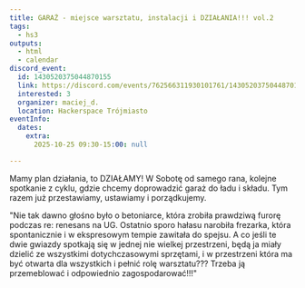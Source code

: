```yaml
---
title: GARAŻ - miejsce warsztatu, instalacji i DZIAŁANIA!!! vol.2
tags:
  - hs3
outputs:
  - html
  - calendar
discord_event:
  id: 1430520375044870155
  link: https://discord.com/events/762566311930101761/1430520375044870155
  interested: 3
  organizer: maciej_d.
  location: Hackerspace Trójmiasto
eventInfo:
  dates:
    extra:
      2025-10-25 09:30-15:00: null

---
```


Mamy plan działania, to DZIAŁAMY! W Sobotę od samego rana, kolejne spotkanie z cyklu, gdzie chcemy doprowadzić garaż do ładu i składu. Tym razem już przestawiamy, ustawiamy i porządkujemy.

"Nie tak dawno głośno było o betoniarce, która zrobiła prawdziwą furorę podczas re: renesans na UG. 
Ostatnio sporo hałasu narobiła frezarka, która spontanicznie i w ekspresowym tempie zawitała do spejsu. 
A co jeśli te dwie gwiazdy spotkają się w jednej nie wielkej przestrzeni, będą ja miały dzielić ze wszystkimi dotychczasowymi sprzętami, i w przestrzeni która ma być otwarta dla wszystkich i pełnić rolę warsztatu??? 
Trzeba ją przemeblować i odpowiednio zagospodarować!!!"
